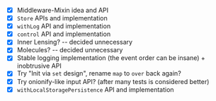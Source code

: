 * [x] Middleware-Mixin idea and API
* [x] `Store` APIs and implementation
* [x] `withLog` API and implementation
* [x] `control` API and implementation
* [x] Inner Lensing? -- decided unnecessary
* [x] Molecules? -- decided unnecessary
* [x] Stable logging implementation (the event order can be insane) + inobtrusive API
* [x] Try "Init via `set` design", rename `map` to `over` back again?
* [x] Try onionify-like input API? (after many tests is considered better)
* [x] `withLocalStoragePersistence` API and implementation
